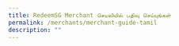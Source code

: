 ```yaml
---
title: RedeemSG Merchant செயலியில் பதிவு செய்யுங்கள்
permalink: /merchants/merchant-guide-tamil
description: ""
---
```

